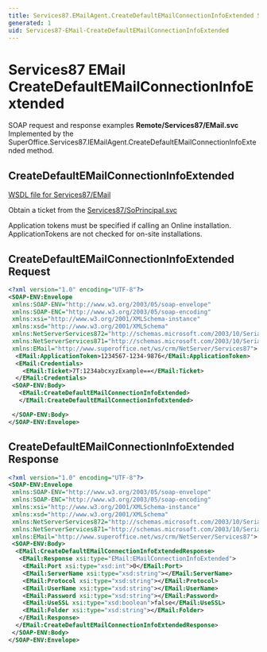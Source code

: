 ```yaml
---
title: Services87.EMailAgent.CreateDefaultEMailConnectionInfoExtended SOAP
generated: 1
uid: Services87-EMail-CreateDefaultEMailConnectionInfoExtended
---
```


# Services87 EMail CreateDefaultEMailConnectionInfoExtended

SOAP request and response examples **Remote/Services87/EMail.svc**
Implemented by the <see cref="M:SuperOffice.Services87.IEMailAgent.CreateDefaultEMailConnectionInfoExtended">SuperOffice.Services87.IEMailAgent.CreateDefaultEMailConnectionInfoExtended</see> method.

## CreateDefaultEMailConnectionInfoExtended

[WSDL file for Services87/EMail](../Services87-EMail.md)

Obtain a ticket from the [Services87/SoPrincipal.svc](../SoPrincipal/index.md)

Application tokens must be specified if calling an Online installation. ApplicationTokens are not checked for on-site installations.

## CreateDefaultEMailConnectionInfoExtended Request

```xml
<?xml version="1.0" encoding="UTF-8"?>
<SOAP-ENV:Envelope
 xmlns:SOAP-ENV="http://www.w3.org/2003/05/soap-envelope"
 xmlns:SOAP-ENC="http://www.w3.org/2003/05/soap-encoding"
 xmlns:xsi="http://www.w3.org/2001/XMLSchema-instance"
 xmlns:xsd="http://www.w3.org/2001/XMLSchema"
 xmlns:NetServerServices872="http://schemas.microsoft.com/2003/10/Serialization/Arrays"
 xmlns:NetServerServices871="http://schemas.microsoft.com/2003/10/Serialization/"
 xmlns:EMail="http://www.superoffice.net/ws/crm/NetServer/Services87">
  <EMail:ApplicationToken>1234567-1234-9876</EMail:ApplicationToken>
  <EMail:Credentials>
    <EMail:Ticket>7T:1234abcxyzExample==</EMail:Ticket>
  </EMail:Credentials>
 <SOAP-ENV:Body>
   <EMail:CreateDefaultEMailConnectionInfoExtended>
   </EMail:CreateDefaultEMailConnectionInfoExtended>

 </SOAP-ENV:Body>
</SOAP-ENV:Envelope>

```

## CreateDefaultEMailConnectionInfoExtended Response

```xml
<?xml version="1.0" encoding="UTF-8"?>
<SOAP-ENV:Envelope
 xmlns:SOAP-ENV="http://www.w3.org/2003/05/soap-envelope"
 xmlns:SOAP-ENC="http://www.w3.org/2003/05/soap-encoding"
 xmlns:xsi="http://www.w3.org/2001/XMLSchema-instance"
 xmlns:xsd="http://www.w3.org/2001/XMLSchema"
 xmlns:NetServerServices872="http://schemas.microsoft.com/2003/10/Serialization/Arrays"
 xmlns:NetServerServices871="http://schemas.microsoft.com/2003/10/Serialization/"
 xmlns:EMail="http://www.superoffice.net/ws/crm/NetServer/Services87">
 <SOAP-ENV:Body>
  <EMail:CreateDefaultEMailConnectionInfoExtendedResponse>
   <EMail:Response xsi:type="EMail:EMailConnectionInfoExtended">
    <EMail:Port xsi:type="xsd:int">0</EMail:Port>
    <EMail:ServerName xsi:type="xsd:string"></EMail:ServerName>
    <EMail:Protocol xsi:type="xsd:string"></EMail:Protocol>
    <EMail:UserName xsi:type="xsd:string"></EMail:UserName>
    <EMail:Password xsi:type="xsd:string"></EMail:Password>
    <EMail:UseSSL xsi:type="xsd:boolean">false</EMail:UseSSL>
    <EMail:Folder xsi:type="xsd:string"></EMail:Folder>
   </EMail:Response>
  </EMail:CreateDefaultEMailConnectionInfoExtendedResponse>
 </SOAP-ENV:Body>
</SOAP-ENV:Envelope>

```
